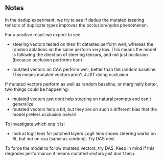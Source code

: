 ## Notes


In the dedup experiment, we try to see if  dedup the mutated tseering tensors of duplicate types improves the occlusion/hydra phenomenon.

For a positive result we expect to see:

- steering vectors tested on their fit datastes perform well, whereas the random ablations on the same perform very low.
This means the model is following the direction of steering tensors, and not just occlusion (because occlusion performs bad)

- mutated vectors on CAA perform well, better than the random baseline. This means mutated vectors aren't JUST doing occlusion.


If mutated vectors perform as well as random baseline, or marginally better, two things could be happening:

- mutated vectors just dont help steering on natural prompts and can't generalize
- mutated vectors help a bit, but they are on such a different bias that the model prefers occlusion overall

To investigate which one it is:
- look at logit lens for patched layers
Logit lens shows steering works on fit, but not on caa (same as random). Try DAS next.

To force the model to follow mutated vectors, try DAS. Keep in mind if this degrades performance it means mutated vectors just don't help.